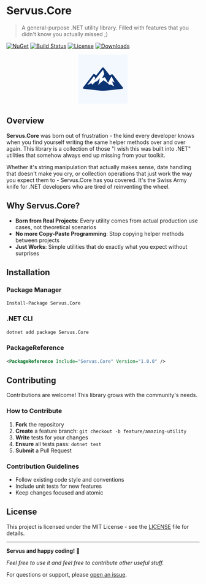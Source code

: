 # Servus.Core

> A general-purpose .NET utility library. Filled with features that you didn't know you actually missed ;)

[![NuGet](https://img.shields.io/nuget/v/Servus.Core.svg)](https://www.nuget.org/packages/Servus.Core/)
[![Build Status](https://img.shields.io/github/actions/workflow/status/Bavaria-Black/servus.core/build-and-release.yml?branch=develop)](https://github.com/Bavaria-Black/servus.core/actions)
[![License](https://img.shields.io/github/license/Bavaria-Black/servus.core)](LICENSE)
[![Downloads](https://img.shields.io/nuget/dt/Servus.Core.svg)](https://www.nuget.org/packages/Servus.Core/)

<p align="center">
     <img width="128" height="128" src="docs/src/_static/logo.png" alt="servus.akka logo">
</p>

## Overview

**Servus.Core** was born out of frustration - the kind every developer knows when you find yourself writing the same helper methods over and over again. This library is a collection of those "I wish this was built into .NET" utilities that somehow always end up missing from your toolkit.

Whether it's string manipulation that actually makes sense, date handling that doesn't make you cry, or collection operations that just work the way you expect them to - Servus.Core has you covered. It's the Swiss Army knife for .NET developers who are tired of reinventing the wheel.

## Why Servus.Core?

- **Born from Real Projects**: Every utility comes from actual production use cases, not theoretical scenarios
- **No more Copy-Paste Programming**: Stop copying helper methods between projects
- **Just Works**: Simple utilities that do exactly what you expect without surprises

## Installation

### Package Manager
```
Install-Package Servus.Core
```

### .NET CLI
```bash
dotnet add package Servus.Core
```

### PackageReference
```xml
<PackageReference Include="Servus.Core" Version="1.0.0" />
```

## Contributing

Contributions are welcome! This library grows with the community's needs.

### How to Contribute

1. **Fork** the repository
2. **Create** a feature branch: `git checkout -b feature/amazing-utility`
3. **Write** tests for your changes
4. **Ensure** all tests pass: `dotnet test`
5. **Submit** a Pull Request

### Contribution Guidelines

- Follow existing code style and conventions
- Include unit tests for new features
- Keep changes focused and atomic

## License

This project is licensed under the MIT License - see the [LICENSE](LICENSE) file for details.

---

**Servus and happy coding!** 🥨

*Feel free to use it and feel free to contribute other useful stuff.*

For questions or support, please [open an issue](https://github.com/Bavaria-Black/servus.core/issues).